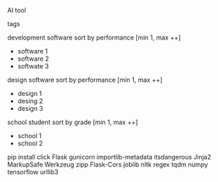 AI tool

tags

development software sort by performance [min 1, max ++]
- software 1
- software 2
- softwate 3


design software sort by performance [min 1, max ++]
- design 1
- desing 2
- design 3


school student sort by grade [min 1, max ++]
- school 1
- school 2


pip install click Flask gunicorn importlib-metadata itsdangerous Jinja2 MarkupSafe Werkzeug zipp Flask-Cors joblib nltk regex tqdm numpy tensorflow urllib3